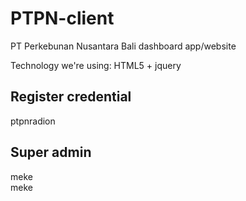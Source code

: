 # PTPN-client
PT Perkebunan Nusantara Bali dashboard app/website

Technology we're using: HTML5 + jquery

## Register credential
  ptpnradion

## Super admin
  meke  
  meke
